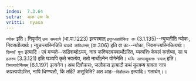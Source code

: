```yaml
---
index:  7.3.64
sutra:  आक उचः के
vritti:  nyasa
---
```


`न्योकः` इति। निपूर्वात् `उच समवाये` (धा.पा.1223) इत्यस्मात् `इगुपधज्ञप्रीकिरः कः` (3.1.135)--न्युचतीति न्योकः, निवसतीत्यर्थः। न्युचन्त्यस्मिन्निति `घञर्थे कविधानम्` (वा.306) इति वा कः--न्योकः, निवसन्त्यस्मिन्नित्यर्थः।
`किमर्थं पुनः` इत्यादि। एवं मन्यते--रूढिशब्दोऽयम्, नात्र कश्चिदवयवार्थोऽस्ति, व्यत्पत्तिः केवलं कर्त्तव्या, सा च `हलश्च` (3.3.121) इति घञ्यपि कृते भवत्येव, ततो नार्थोऽनेन योगेनेति। `घञि सत्याद्युदात्तः स्यात्` इति। `ञ्नित्यादेर्नित्यम्` (6.1.197) इत्यनेन।
अथ दिवौकसः, जलौकस इत्यादौ कथं कुत्वम्ष यावता नात्र कप्रत्ययोऽस्ति, नापि धिण्ण्यतौ, किं तर्हि? असुन्निति? अत आह--`दिवौकसः` इत्यादि। गतार्थम्।।

